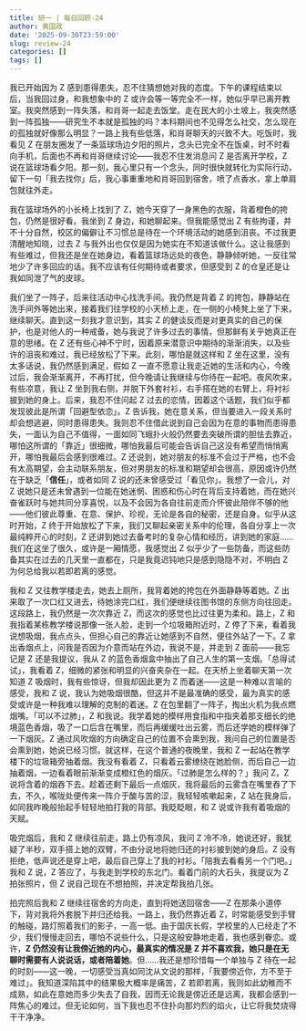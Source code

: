 ```yaml
---
title: 研一 | 每日回顾-24
author: 黄国政
date: '2025-09-30T23:59:00'
slug: review-24
categories: []
tags: []
---
```


<!--more-->

我已开始因为 Z 感到患得患失，忍不住猜想她对我的态度。下午的课程结束以后，当我回过身，和我想象中的 Z 或许会等一等完全不一样，她似乎早已离开教室。我突然感到一阵失落，和肖哥一起走去饭堂。走在民大的小土坡上，我突然感到一阵孤独——研究生不本就是孤独的吗？本科期间也不见得怎么社交，怎么现在的孤独就好像那么明显？一路上我有些低落，和肖哥聊天的兴致不大。吃饭时，我看见 Z 在朋友圈发了一条篮球场边夕阳的照片，念头已完全不在饭桌，时不时看向手机，后面也不再和肖哥继续讨论——我忍不住发消息问 Z 是否离开学校，Z 说在篮球场看夕阳。那一刻，我心里只有一个念头，同时很快就转化为实际行动，留下一句「我去找你」后，我心事重重地和肖哥回到宿舍，喷了点香水，拿上单肩包就往外走。

我在篮球场外的小长椅上找到了 Z，她今天穿了一身黑色的衣服，背着橙色的挎包，仍然是很好看。我坐到 Z 身边，和她聊起来。但我能感觉出 Z 有些拘谨，并不十分自然，校区的偏僻让不习惯总是待在一个环境活动的她感到沮丧。不过我更清醒地知晓，过去 Z 与我外出也仅仅是因为她实在不知道该做什么。这让我感到有些难过，但我还是坐在她身边，看着篮球场远处的夜色，静静倾听她，一反往常地少了许多回应的话。我不应该有任何期待或者要求，但感受到 Z 的仓皇还是让我如同泄了气的皮球。

我们坐了一阵子，后来往活动中心找洗手间。我仍然是背着 Z 的挎包，静静站在洗手间外等她出来，接着我们往学校的小天桥上走，在一侧的小椅凳上坐了下来，继续聊天。直到这一刻我才意识到，其实 Z 的健谈反而是对更真实的自己的保护，也是对他人的一种戒备，她与我说了许多过去的事情，但那鲜有关乎她真正在意的思绪。在 Z 还有些心神不宁时，因着原来潜意识中期待的渐渐消失，以及些许的沮丧和难过，我已经放松了下来。此刻，哪怕是就这样和 Z 坐在这里，没有太多话说，我仍然感到满足，假如 Z 一直不愿意让我走近她的生活和内心，今晚过后，我会渐渐离开，不再打扰，但今晚请让我继续与你待在一起吧。夜风吹来，有些凉意，我让 Z 坐到我右侧，并脱下外套衬衫，右手搭在她的右臂上，将衬衫披到她的身上。后来，我忍不住问起 Z 过去的恋情，因着这个话题，我们似乎都发现彼此是所谓「回避型依恋」。Z 告诉我，她在意关系，但当要进入一段关系时却会想逃避，同时患得患失。我则忍不住借此说到自己会因为在意的事物而患得患失，一面认为自己不值得，一面如同飞蛾扑火般仍然要去突破所谓的胆怯去靠近，哪怕这所谓的「靠近」很细微，哪怕我最后可能会告诉自己这没有希望而悄悄离开，哪怕我最后会感到很难过。Z 还说到，她对朋友的标准不会过于严格，也不会有太高期望，会主动联系朋友，但对男朋友的标准和期望却会很高，原因或许仍然在于缺乏「**信任**」，或者如同 Z 说的还未曾感受过「看见你」。我想了一会儿，对 Z 说她只是还未曾遇到一位能在她迷惘、困惑和伤心时在背后支持着她，而在她兴奋雀跃时与她共同分享喜悦，以及不会因为各自往前走而介怀彼此陪伴不够的他——他们彼此尊重、在意、保护、珍视，无论是各自的秘密，还是自身。似乎从这时开始，Z 终于开始放松了下来，我们又聊起亲密关系中的伦理，各自分享上一次最纯粹开心的时刻，Z 还讲到她过去备考时的复杂心情和经历，讲到她的家庭……我们在这坐了很久，或许是一厢情愿，我感觉出 Z 似乎少了一些防备，而这些防备其实在过去的几天里一直都在，只是我竟迟钝地只是感到隐隐不对，不明白 Z 为何总给我以若即若离的感觉。

我和 Z 又往教学楼走去，她去上厕所，我背着她的挎包在外面静静等着她。Z 出来取了一次口红又进去，待她涂完口红，我们便继续往图书馆的东侧方向往回走。这段路上，我仍然是一次次靠近 Z，而这次的感觉也比过往更为柔和。路上，Z 和我指着某栋教学楼说那像一张人脸，走到一个垃圾箱附近时，Z 停了下来，看着我说想吸烟，我点点头，但担心自己的靠近让她感到不自然，便往外站了一下。Z 拿出香烟点上，问我是否因为介意而站在外边，我说不是，并走到 Z 面前——我忘记是 Z 还是我提议，我从 Z 的蓝色香烟盒中抽出了自己人生的第一支烟。「总得试试」，我看着 Z，细微的紧张和明显的兴奋夹杂在一起。在天桥上坐着聊天第一次知道 Z 吸烟时，我有些惊讶，但我却因此更为 Z 而着迷——这是一种难以言喻的感受，我和 Z 说，我认为她吸烟很酷，但这并不是最准确的感受，最为真实的感受或许是一种我难以理解的克制的着迷。Z 在包里翻了一阵子，掏出火机为我点燃烟嘴。「可以不过肺」，Z 和我说。我学着她的模样用食指和中指夹着那支细长的绝境蓝色香烟，吸了一口后含在嘴里，而后再缓缓吐出云雾，而后还学她的模样弹了一下烟灰。Z 通过风吹烟的方向确定自己的位置不会熏到我，我问自己的位置是否会熏到她，她说已经习惯。就这样，在这个普通的夜晚里，我和 Z 一起站在教学楼下的垃圾箱旁抽着烟。我没有看着 Z，只看着云雾缭绕在她脸侧，而后自己一边抽着烟，一边看着眼前渐渐变成橙红色的烟灰。「过肺是怎么样的？」我问 Z，Z 说将含着的烟吞下去。趁着还剩下最后一点烟灰，我将最后的云雾含在嘴里吞了下去，不久，喉咙处便传来一阵介于酸与苦的涩，我轻轻咳嗽起来，Z 站在我身后，如同我昨晚般抬起手轻轻地拍打我的背部。我眨眨眼，和 Z 说或许我有着吸烟的天赋。

吸完烟后，我和 Z 继续往前走，路上仍有凉风，我问 Z 冷不冷，她说还好，我犹疑了半秒，双手搭上她的双臂，不由分说地将她归还的衬衫披到她的身后。Z 没有拒绝，低声说还是穿上吧，最后自己穿上了我的衬衫。「陪我去看看另一个门吧。」我和 Z 说，Z 答应了，与我走到学校的东北门。看着门前的大石头，我提议为 Z 拍张照片，但 Z 说自己现在不想拍照，并决定帮我拍几张。

拍完照后我和 Z 继续往宿舍的方向走，直到将她送回宿舍——Z 在那条小道停下，背对我将外套脱下并归还给我。一路上，我仍然靠近着 Z，时常能感受到手臂的触碰，路灯照着我们的影子，一高一低。由于国庆长假，学校里的人已经走了不少，我们慢慢走回去，哪怕不说些什么，只是这般安静地走着，我也感到眷恋。或许，**Z 仍然没有让我傍近她的内心，最真实的情况是 Z 并不喜欢我，她只是在无聊时需要有人说说话，或者陪着她**。但……我还是想珍惜每一个单独与 Z 待在一起的时刻——这一晚，一切感受当真如同沈从文说的那样，「我要傍近你，方不至于难过」。我知道深陷其中的结果极大概率是痛苦，Z 若即若离，我则如此幼稚而不成熟，如此在意她而多少失去了自我，因而无论我是傍近还是远离，我都会感到一阵焦心的难过。但无论如何，当下我也忍不住扑向那灼烈的焰火，让它将我焚烧得干干净净。